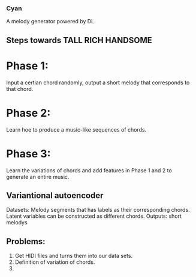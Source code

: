 ### Cyan

A melody generator powered by DL.

## Steps towards TALL RICH HANDSOME
# Phase 1:
Input a certian chord randomly, output a short melody that corresponds to that chord.

# Phase 2:
Learn hoe to produce a music-like sequences of chords.

# Phase 3:
Learn the variations of chords and add features in Phase 1 and 2 to generate an entire music.


## Variantional autoencoder
Datasets: Melody segments that has labels as their corresponding chords.
Latent variables can be constructed as different chords.
Outputs: short melodys

## Problems:
1. Get HIDI files and turns them into our data sets.
2. Definition of variation of chords.
3. 
